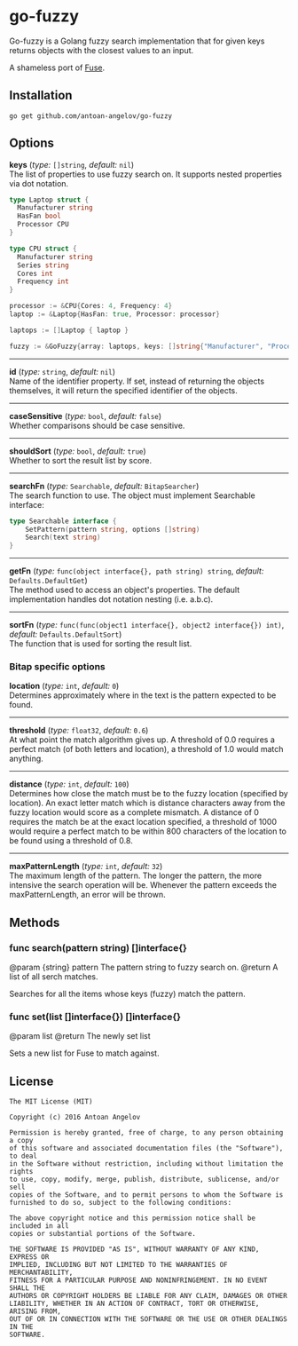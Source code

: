 # go-fuzzy
Go-fuzzy is a Golang fuzzy search implementation that for given keys returns objects with the closest values to an input.

A shameless port of [Fuse](https://github.com/krisk/Fuse).

## Installation
```
go get github.com/antoan-angelov/go-fuzzy
```

## Options
**keys** (_type:_ `[]string`, _default:_ `nil`)  
The list of properties to use fuzzy search on. It supports nested properties via dot notation.

```go
type Laptop struct {
  Manufacturer string
  HasFan bool
  Processor CPU
}

type CPU struct {
  Manufacturer string
  Series string
  Cores int
  Frequency int
}

processor := &CPU{Cores: 4, Frequency: 4}
laptop := &Laptop{HasFan: true, Processor: processor}

laptops := []Laptop { laptop }

fuzzy := &GoFuzzy{array: laptops, keys: []string{"Manufacturer", "Processor.Manufacturer"} }
```

---

**id** (_type:_ `string`, _default:_ `nil`)  
Name of the identifier property. If set, instead of returning the objects themselves, it will return the specified identifier of the objects.

---

**caseSensitive** (_type:_ `bool`, _default:_ `false`)  
Whether comparisons should be case sensitive.

---

**shouldSort** (_type:_ `bool`, _default:_ `true`)  
Whether to sort the result list by score.

---

**searchFn** (_type:_ `Searchable`, _default:_ `BitapSearcher`)  
The search function to use. The object must implement Searchable interface:
```go
type Searchable interface {
    SetPattern(pattern string, options []string)
    Search(text string)
}
```

---

**getFn** (_type:_ `func(object interface{}, path string) string`, _default:_ `Defaults.DefaultGet`)  
The method used to access an object's properties. The default implementation handles dot notation nesting (i.e. a.b.c).

---

**sortFn** (_type:_ `func(func(object1 interface{}, object2 interface{}) int)`, _default:_ `Defaults.DefaultSort`)  
The function that is used for sorting the result list.


### Bitap specific options
**location** (_type:_ `int`, _default:_ `0`)  
Determines approximately where in the text is the pattern expected to be found.

---

**threshold** (_type:_ `float32`, _default:_ `0.6`)  
At what point the match algorithm gives up. A threshold of 0.0 requires a perfect match (of both letters and location), a threshold of 1.0 would match anything.

---

**distance** (_type:_ `int`, _default:_ `100`)  
Determines how close the match must be to the fuzzy location (specified by location). An exact letter match which is distance characters away from the fuzzy location would score as a complete mismatch. A distance of 0 requires the match be at the exact location specified, a threshold of 1000 would require a perfect match to be within 800 characters of the location to be found using a threshold of 0.8.

---

**maxPatternLength** (_type:_ `int`, _default:_ `32`)  
The maximum length of the pattern. The longer the pattern, the more intensive the search operation will be. Whenever the pattern exceeds the maxPatternLength, an error will be thrown.

## Methods

### func search(pattern string) []interface{}

@param {string} pattern The pattern string to fuzzy search on.
@return A list of all serch matches.

Searches for all the items whose keys (fuzzy) match the pattern.

### func set(list []interface{}) []interface{}

@param list
@return The newly set list

Sets a new list for Fuse to match against.

## License
```
The MIT License (MIT)

Copyright (c) 2016 Antoan Angelov

Permission is hereby granted, free of charge, to any person obtaining a copy
of this software and associated documentation files (the "Software"), to deal
in the Software without restriction, including without limitation the rights
to use, copy, modify, merge, publish, distribute, sublicense, and/or sell
copies of the Software, and to permit persons to whom the Software is
furnished to do so, subject to the following conditions:

The above copyright notice and this permission notice shall be included in all
copies or substantial portions of the Software.

THE SOFTWARE IS PROVIDED "AS IS", WITHOUT WARRANTY OF ANY KIND, EXPRESS OR
IMPLIED, INCLUDING BUT NOT LIMITED TO THE WARRANTIES OF MERCHANTABILITY,
FITNESS FOR A PARTICULAR PURPOSE AND NONINFRINGEMENT. IN NO EVENT SHALL THE
AUTHORS OR COPYRIGHT HOLDERS BE LIABLE FOR ANY CLAIM, DAMAGES OR OTHER
LIABILITY, WHETHER IN AN ACTION OF CONTRACT, TORT OR OTHERWISE, ARISING FROM,
OUT OF OR IN CONNECTION WITH THE SOFTWARE OR THE USE OR OTHER DEALINGS IN THE
SOFTWARE.
```
